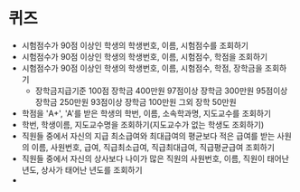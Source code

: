 # 퀴즈
- 시험점수가 90점 이상인 학생의 학생번호, 이름, 시험점수를 조회하기
- 시험점수가 90점 이상인 학생의 학생번호, 이름, 시험점수, 학점을 조회하기
- 시험점수가 90점 이상인 학생의 학생번호, 이름, 시험점수, 학점, 장학금을 조회하기
  + 장학금지급기준
    100점 장학금 400만원
    97점이상  장학금 300만원
    95점이상  장학금 250만원
    93점이상  장학금 100만원
    그외 장학 50만원
- 학점을 'A+', 'A'를 받은 학생의 학번, 이름, 소속학과명, 지도교수를 조회하기
- 학번, 학생이름, 지도교수명을 조회하기(지도교수가 없는 학생도 조회하기)
- 직원들 중에서 자신의 지급 최소급여와 최대급여의 평균보다 적은 급여를 받는 사원의 이름, 사원번호, 급여, 직급최소급여, 직급최대급여, 직급평균급여 조회하기
- 직원들 중에서 자신의 상사보다 나이가 많은 직원의 사원번호, 이름, 직원이 태어난 년도, 상사가 태어난 년도를 조회하기
- 
